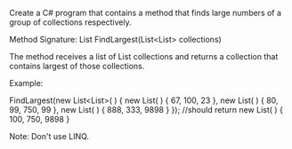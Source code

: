 Create a C# program that contains a method that finds large numbers of a group of collections respectively.



Method Signature:  List<int> FindLargest(List<List<int>> collections)

The method receives a list of List collections and returns a collection that contains largest of those collections.



Example:

FindLargest(new List<List<int>>( ) { 
new List<int>( ) { 67, 100, 23 }, 
new List<int>( ) { 80, 99, 750, 99 },
 new List<int>( ) { 888, 333, 9898 } });  //should return new List<int>( ) { 100, 750, 9898 }


Note: Don't use LINQ.

